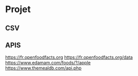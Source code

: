 # Projet 

## CSV

## APIS

https://fr.openfoodfacts.org
https://fr.openfoodfacts.org/data
https://www.edamam.com/foods/?/apple
https://www.themealdb.com/api.php



